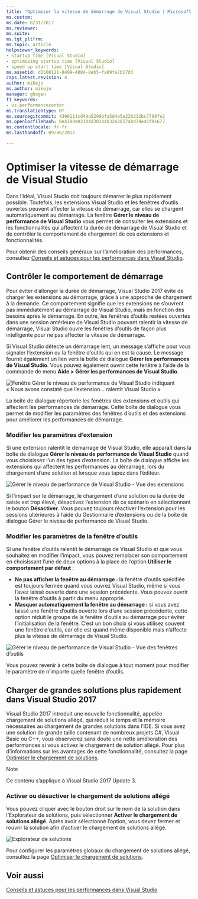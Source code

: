 ```yaml
---
title: "Optimiser la vitesse de démarrage de Visual Studio | Microsoft Docs"
ms.custom: 
ms.date: 8/31/2017
ms.reviewer: 
ms.suite: 
ms.tgt_pltfrm: 
ms.topic: article
helpviewer_keywords:
- startup time [Visual Studio]
- optimizing startup time [Visual Studio]
- speed up start time [Visual Studio]
ms.assetid: d1508121-8499-4084-8eb5-fa89fa7b17d3
caps.latest.revision: 4
author: mikejo
ms.author: mikejo
manager: ghogen
f1_keywords:
- vs.performancecenter
ms.translationtype: HT
ms.sourcegitcommit: 4306111cd49a5299bfa5d4e5e22b212bc7799fe2
ms.openlocfilehash: 8e419de02104d30344b32e28174bd7de41f91677
ms.contentlocale: fr-fr
ms.lasthandoff: 09/06/2017

---
```


# <a name="optimize-visual-studio-startup-time"></a>Optimiser la vitesse de démarrage de Visual Studio
Dans l’idéal, Visual Studio doit toujours démarrer le plus rapidement possible. Toutefois, les extensions Visual Studio et les fenêtres d’outils ouvertes peuvent affecter la vitesse de démarrage, car elles se chargent automatiquement au démarrage. La fenêtre **Gérer le niveau de performance de Visual Studio** vous permet de consulter les extensions et les fonctionnalités qui affectent la durée de démarrage de Visual Studio et de contrôler le comportement de chargement de ces extensions et fonctionnalités.

Pour obtenir des conseils généraux sur l’amélioration des performances, consultez [Conseils et astuces pour les performances dans Visual Studio](../ide/visual-studio-performance-tips-and-tricks.md).

## <a name="control-startup-behavior"></a>Contrôler le comportement de démarrage

Pour éviter d’allonger la durée de démarrage, Visual Studio 2017 évite de charger les extensions au démarrage, grâce à une approche de chargement à la demande. Ce comportement signifie que les extensions ne s’ouvrent pas immédiatement au démarrage de Visual Studio, mais en fonction des besoins après le démarrage. En outre, les fenêtres d’outils restées ouvertes dans une session antérieure de Visual Studio pouvant ralentir la vitesse de démarrage, Visual Studio ouvre les fenêtres d’outils de façon plus intelligente pour ne pas affecter la vitesse de démarrage.

Si Visual Studio détecte un démarrage lent, un message s’affiche pour vous signaler l’extension ou la fenêtre d’outils qui en est la cause. Le message fournit également un lien vers la boîte de dialogue **Gérer les performances de Visual Studio**. Vous pouvez également ouvrir cette fenêtre à l’aide de la commande de menu **Aide > Gérer les performances de Visual Studio**.

![Fenêtre Gérer le niveau de performance de Visual Studio indiquant « Nous avons constaté que l’extension... ralentit Visual Studio »](../ide/media/vside_perfdialog_popup.png)

La boîte de dialogue répertorie les fenêtres des extensions et outils qui affectent les performances de démarrage. Cette boîte de dialogue vous permet de modifier les paramètres des fenêtres d’outils et des extensions pour améliorer les performances de démarrage.

### <a name="change-extension-settings"></a>Modifier les paramètres d’extension

Si une extension ralentit le démarrage de Visual Studio, elle apparaît dans la boîte de dialogue **Gérer le niveau de performance de Visual Studio** quand vous choisissez l’un des types d’extension. La boîte de dialogue affiche les extensions qui affectent les performances au démarrage, lors du chargement d’une solution et lorsque vous tapez dans l’éditeur.

![Gérer le niveau de performance de Visual Studio - Vue des extensions](../ide/media/vside_perfdialog_extensions.png)

Si l’impact sur le démarrage, le chargement d’une solution ou la durée de saisie est trop élevé, désactivez l’extension de ce scénario en sélectionnant le bouton **Désactiver**. Vous pouvez toujours réactiver l’extension pour les sessions ultérieures à l’aide du Gestionnaire d’extensions ou de la boîte de dialogue Gérer le niveau de performance de Visual Studio.

### <a name="change-tool-window-settings"></a>Modifier les paramètres de la fenêtre d’outils

Si une fenêtre d’outils ralentit le démarrage de Visual Studio et que vous souhaitez en modifier l’impact, vous pouvez remplacer son comportement en choisissant l’une de deux options à la place de l’option **Utiliser le comportement par défaut** :

- **Ne pas afficher la fenêtre au démarrage :** la fenêtre d’outils spécifiée est toujours fermée quand vous ouvrez Visual Studio, même si vous l’avez laissé ouverte dans une session précédente. Vous pouvez ouvrir la fenêtre d’outils à partir du menu approprié.
- **Masquer automatiquement la fenêtre au démarrage :** si vous avez laissé une fenêtre d’outils ouverte lors d’une session précédente, cette option réduit le groupe de la fenêtre d’outils au démarrage pour éviter l’initialisation de la fenêtre. C’est un bon choix si vous utilisez souvent une fenêtre d’outils, car elle est quand même disponible mais n’affecte plus la vitesse de démarrage de Visual Studio.

![Gérer le niveau de performance de Visual Studio - Vue des fenêtres d’outils](../ide/media/vside_perfdialog_toolwindows.png)

Vous pouvez revenir à cette boîte de dialogue à tout moment pour modifier le paramètre de n’importe quelle fenêtre d’outils.

## <a name="speed_up_solution_load"></a>Charger de grandes solutions plus rapidement dans Visual Studio 2017

Visual Studio 2017 introduit une nouvelle fonctionnalité, appelée chargement de solutions allégé, qui réduit le temps et la mémoire nécessaires au chargement de grandes solutions dans l’IDE. Si vous avez une solution de grande taille contenant de nombreux projets C#, Visual Basic ou C++, vous observerez sans doute une nette amélioration des performances si vous activez le chargement de solution allégé. Pour plus d’informations sur les avantages de cette fonctionnalité, consultez la page [Optimiser le chargement de solutions](../ide/optimize-solution-loading-in-visual-studio).

> [!NOTE]
> Ce contenu s’applique à Visual Studio 2017 Update 3.

### <a name="enable-or-disable-lightweight-solution-load"></a>Activer ou désactiver le chargement de solutions allégé

Vous pouvez cliquer avec le bouton droit sur le nom de la solution dans l’Explorateur de solutions, puis sélectionner **Activer le chargement de solutions allégé**. Après avoir sélectionné l’option, vous devez fermer et rouvrir la solution afin d’activer le chargement de solutions allégé.

![Explorateur de solutions](../ide/media/VSIDE_LSL_Solution_Setting.png)

Pour configurer les paramètres globaux du chargement de solutions allégé, consultez la page [Optimiser le chargement de solutions](../ide/optimize-solution-loading-in-visual-studio.md#global_solution_load_settings).

## <a name="see-also"></a>Voir aussi
[Conseils et astuces pour les performances dans Visual Studio](../ide/visual-studio-performance-tips-and-tricks.md)


